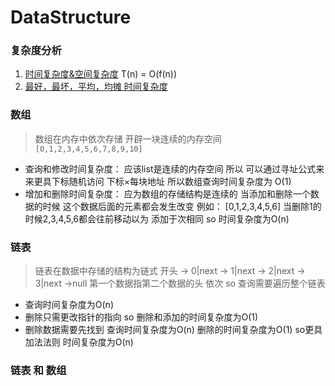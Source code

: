 # DataStructure

### 复杂度分析
1. [时间复杂度&空间复杂度](./时间复杂度.md) T(n) = O(f(n))
2. [最好，最坏，平均，均摊 时间复杂度](./深入时间复杂度.md)

### 数组
> 数组在内存中依次存储 开辟一块连续的内存空间
`[0,1,2,3,4,5,6,7,8,9,10]`
- 查询和修改时间复杂度：
应该list是连续的内存空间 所以 可以通过寻址公式来来更具下标随机访问
下标×每块地址
所以数组查询时间复杂度为 O(1)
- 增加和删除时间复杂度：
应为数组的存储结构是连续的 当添加和删除一个数据的时候 这个数据后面的元素都会发生改变
例如：
[0,1,2,3,4,5,6]
当删除1的时候2,3,4,5,6都会往前移动以为 添加于次相同 so 时间复杂度为O(n)

### 链表
> 链表在数据中存储的结构为链式
开头 -> 0|next -> 1|next -> 2|next -> 3|next ->null
第一个数据指第二个数据的头 依次  so 查询需要遍历整个链表 
- 查询时间复杂度为O(n)
- 删除只需更改指针的指向 so 删除和添加的时间复杂度为O(1)
- 删除数据需要先找到 查询时间复杂度为O(n) 删除的时间复杂度为O(1) so更具加法法则 时间复杂度为O(n)
### 链表 和 数组